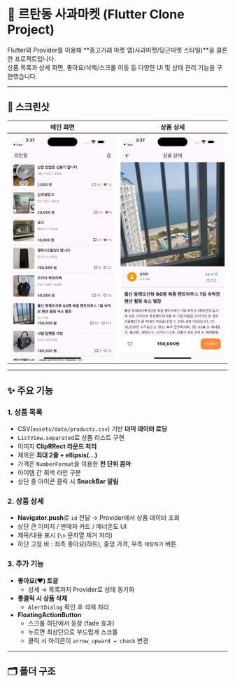 # 🍎 르탄동 사과마켓 (Flutter Clone Project)

Flutter와 Provider를 이용해 **중고거래 마켓 앱(사과마켓/당근마켓 스타일)**을 클론한 프로젝트입니다.  
상품 목록과 상세 화면, 좋아요/삭제/스크롤 이동 등 다양한 UI 및 상태 관리 기능을 구현했습니다.

---

## 📱 스크린샷

| 메인 화면                                | 상품 상세                                  |
| ---------------------------------------- | ------------------------------------------ |
| ![메인화면](assets/screenshots/main.png) | ![상세화면](assets/screenshots/detail.png) |

---

## ✨ 주요 기능

### 1. 상품 목록

- CSV(`assets/data/products.csv`) 기반 **더미 데이터 로딩**
- `ListView.separated`로 상품 리스트 구현
- 이미지 **ClipRRect 라운드 처리**
- 제목은 **최대 2줄 + ellipsis(...)**
- 가격은 `NumberFormat`을 이용한 **천 단위 콤마**
- 아이템 간 회색 라인 구분
- 상단 종 아이콘 클릭 시 **SnackBar 알림**

### 2. 상품 상세

- **Navigator.push**로 `id` 전달 → Provider에서 상품 데이터 조회
- 상단 큰 이미지 / 판매자 카드 / 매너온도 UI
- 제목/내용 표시 (`\n` 문자열 제거 처리)
- 하단 고정 바 : 좌측 좋아요(하트), 중앙 가격, 우측 `채팅하기` 버튼

### 3. 추가 기능

- **좋아요(♥) 토글**
  - 상세 → 목록까지 Provider로 상태 동기화
- **롱클릭 시 상품 삭제**
  - `AlertDialog` 확인 후 삭제 처리
- **FloatingActionButton**
  - 스크롤 하단에서 등장 (fade 효과)
  - 누르면 최상단으로 부드럽게 스크롤
  - 클릭 시 아이콘이 `arrow_upward ↔ check` 변경

---

## 🗂 폴더 구조
